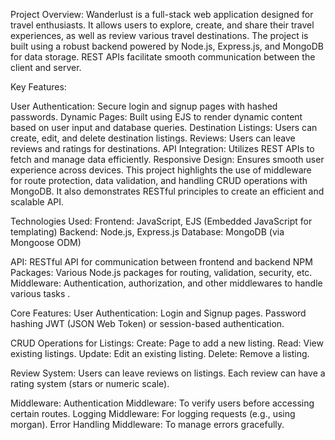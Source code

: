 Project Overview:
Wanderlust is a full-stack web application designed for travel enthusiasts. It allows users to explore, create, and share their travel experiences, as well as review various travel destinations. The project is built using a robust backend powered by Node.js, Express.js, and MongoDB for data storage. REST APIs facilitate smooth communication between the client and server.

Key Features:

User Authentication: Secure login and signup pages with hashed passwords.
Dynamic Pages: Built using EJS to render dynamic content based on user input and database queries.
Destination Listings: Users can create, edit, and delete destination listings.
Reviews: Users can leave reviews and ratings for destinations.
API Integration: Utilizes REST APIs to fetch and manage data efficiently.
Responsive Design: Ensures smooth user experience across devices.
This project highlights the use of middleware for route protection, data validation, and handling CRUD operations with MongoDB. It also demonstrates RESTful principles to create an efficient and scalable API.

Technologies Used:
Frontend: JavaScript, EJS (Embedded JavaScript for templating)
Backend: Node.js, Express.js
Database: MongoDB (via Mongoose ODM)

API: RESTful API for communication between frontend and backend
NPM Packages: Various Node.js packages for routing, validation, security, etc.
Middleware: Authentication, authorization, and other middlewares to handle various tasks .

Core Features:
User Authentication:
Login and Signup pages.
Password hashing 
JWT (JSON Web Token) or session-based authentication.

CRUD Operations for Listings:
Create: Page to add a new listing.
Read: View existing listings.
Update: Edit an existing listing.
Delete: Remove a listing.

Review System:
Users can leave reviews on listings.
Each review can have a rating system (stars or numeric scale).

Middleware:
Authentication Middleware: To verify users before accessing certain routes.
Logging Middleware: For logging requests (e.g., using morgan).
Error Handling Middleware: To manage errors gracefully.
